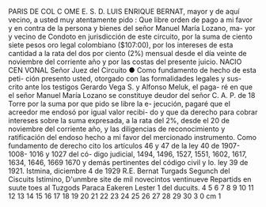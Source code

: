 PARIS
DE COL
C
OME
E. S. D.
LUIS ENRIQUE BERNAT, mayor y de aquí vecino, a
usted muy atentamente pido :
Que libre orden de pago a mi favor y
en contra de la persona y bienes del señor Manuel María Lozano, ma-
yor y vecino de Condoto en jurisdicción de este circuito, por la
suma de ciento siete pesos oro legal colombiano ($107:00), por
los intereses de esta cantidad a la rata del dos por ciento (2%)
mensual desde el día veinte de noviembre del corriente año y por
las costas del presente juicio.
NACIO
CEN
VONAL
Señor Juez del Circuito
●
Como fundamento de hecho de esta peti-
ción presento usted, otorgado con las formalidades legales y sus-
crito ante los testigos Gerardo Vega S. y Alfonso Meluk, el paga-
ré en que el señor Manuel María Lozano se constituye deudor del
señor C. A. P. de 18 Torre por la suma por que pido se libre la e-
jecución, pagaré que el acreedor me endosó por igual valor recibi-
do y que da derecho para cobrar intereses sobre la suma expresada,
a la rata del 2%, desde el 20 de noviembre del corriente año, y
las diligencias de reconocimiento y ratificación del endoso hecho
a mi favor del mercionado instrumento.
Como fundamento de derecho cito los
artículos 46 y 47 de la ley 40 de 1907- 1008- 1016 y 1027 del có-
digo judicial, 1494, 1496, 1527, 1551, 1602, 1617, 1634, 1646, 1669
1670 y demás pertinentes del código civil y lo. ley 39 de 1921.
Istmina, diciembre 4 de 1929
R.E. Bernat
Turgads Segunch del Ciscuits
Istimino, D'unmbre site de mil
novecintos ventinueve
Repartids en suute toes al Tuzgods
Paraca Eakeren Lester
1 del ducuits.
4 5 6 7 8 9 10 11 12 13 14 15 16 17 18 19 20 21 22 23 24 25 26 27 28 29 30
3
0 cm 1